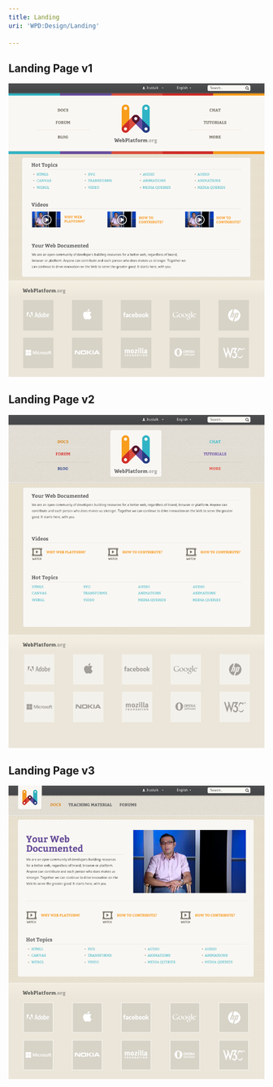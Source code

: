 ```yaml
---
title: Landing
uri: 'WPD:Design/Landing'

---
```

## Landing Page v1

![Home\_Screen4](/assets/public/d/db/Home_Screen4.png)

## Landing Page v2

![Home\_Screen4b](/assets/public/b/bf/Home_Screen4b.png)

## Landing Page v3

![Home\_Screen5](/assets/public/8/8f/Home_Screen5.png)
